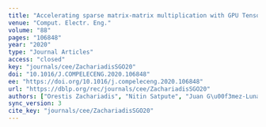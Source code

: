 ```yaml
---
title: "Accelerating sparse matrix-matrix multiplication with GPU Tensor Cores."
venue: "Comput. Electr. Eng."
volume: "88"
pages: "106848"
year: "2020"
type: "Journal Articles"
access: "closed"
key: "journals/cee/ZachariadisSGO20"
doi: "10.1016/J.COMPELECENG.2020.106848"
ee: "https://doi.org/10.1016/j.compeleceng.2020.106848"
url: "https://dblp.org/rec/journals/cee/ZachariadisSGO20"
authors: ["Orestis Zachariadis", "Nitin Satpute", "Juan G\u00f3mez-Luna", "Joaqu\u00edn Olivares"]
sync_version: 3
cite_key: "journals/cee/ZachariadisSGO20"
---
```

